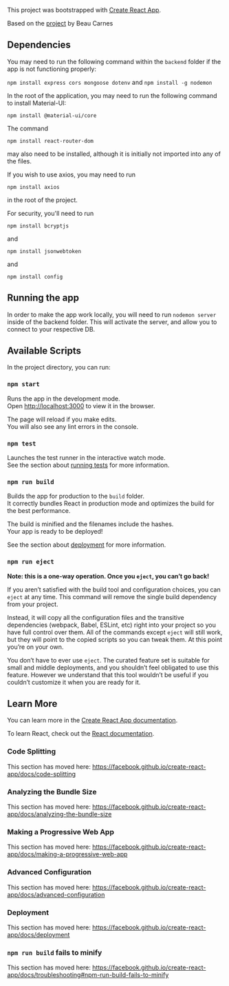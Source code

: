 This project was bootstrapped with [Create React App](https://github.com/facebook/create-react-app).

Based on the [project](https://medium.com/@beaucarnes/learn-the-mern-stack-by-building-an-exercise-tracker-mern-tutorial-59c13c1237a1) by Beau Carnes

## Dependencies

You may need to run the following command within the `backend` folder if the app is not functioning properly:

`npm install express cors mongoose dotenv` and
`npm install -g nodemon`

In the root of the application, you may need to run the following command to install Material-UI:

`npm install @material-ui/core`

The command

`npm install react-router-dom`

may also need to be installed, although it is initially not imported into any of the files.

If you wish to use axios, you may need to run 

`npm install axios` 

in the root of the project.

For security, you'll need to run

`npm install bcryptjs`

and 

`npm install jsonwebtoken` 

and 

`npm install config`


## Running the app

In order to make the app work locally, you will need to run 
`nodemon server` 
inside of the backend folder. This will activate the server, and allow you to connect to your respective DB.



## Available Scripts

In the project directory, you can run:

### `npm start`

Runs the app in the development mode.<br />
Open [http://localhost:3000](http://localhost:3000) to view it in the browser.

The page will reload if you make edits.<br />
You will also see any lint errors in the console.

### `npm test`

Launches the test runner in the interactive watch mode.<br />
See the section about [running tests](https://facebook.github.io/create-react-app/docs/running-tests) for more information.

### `npm run build`

Builds the app for production to the `build` folder.<br />
It correctly bundles React in production mode and optimizes the build for the best performance.

The build is minified and the filenames include the hashes.<br />
Your app is ready to be deployed!

See the section about [deployment](https://facebook.github.io/create-react-app/docs/deployment) for more information.

### `npm run eject`

**Note: this is a one-way operation. Once you `eject`, you can’t go back!**

If you aren’t satisfied with the build tool and configuration choices, you can `eject` at any time. This command will remove the single build dependency from your project.

Instead, it will copy all the configuration files and the transitive dependencies (webpack, Babel, ESLint, etc) right into your project so you have full control over them. All of the commands except `eject` will still work, but they will point to the copied scripts so you can tweak them. At this point you’re on your own.

You don’t have to ever use `eject`. The curated feature set is suitable for small and middle deployments, and you shouldn’t feel obligated to use this feature. However we understand that this tool wouldn’t be useful if you couldn’t customize it when you are ready for it.

## Learn More

You can learn more in the [Create React App documentation](https://facebook.github.io/create-react-app/docs/getting-started).

To learn React, check out the [React documentation](https://reactjs.org/).

### Code Splitting

This section has moved here: https://facebook.github.io/create-react-app/docs/code-splitting

### Analyzing the Bundle Size

This section has moved here: https://facebook.github.io/create-react-app/docs/analyzing-the-bundle-size

### Making a Progressive Web App

This section has moved here: https://facebook.github.io/create-react-app/docs/making-a-progressive-web-app

### Advanced Configuration

This section has moved here: https://facebook.github.io/create-react-app/docs/advanced-configuration

### Deployment

This section has moved here: https://facebook.github.io/create-react-app/docs/deployment

### `npm run build` fails to minify

This section has moved here: https://facebook.github.io/create-react-app/docs/troubleshooting#npm-run-build-fails-to-minify
